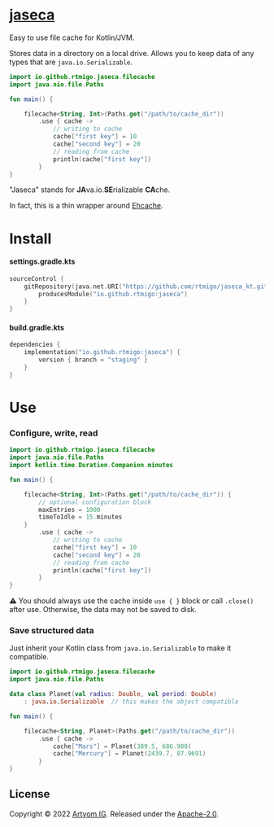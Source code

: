 # [jaseca](https://github.com/rtmigo/jaseca_kt)

Easy to use file cache for Kotlin/JVM.

Stores data in a directory on a local drive. Allows you to keep data of any types that are 
`java.io.Serializable`.

```kotlin
import io.github.rtmigo.jaseca.filecache
import java.nio.file.Paths

fun main() {

    filecache<String, Int>(Paths.get("/path/to/cache_dir"))
        .use { cache ->
            // writing to cache
            cache["first key"] = 10
            cache["second key"] = 20
            // reading from cache
            println(cache["first key"])
        }
}
```

"Jaseca" stands for **JA**va.io.**SE**rializable **CA**che.

In fact, this is a thin wrapper around [Ehcache](https://www.ehcache.org/).


# Install

#### settings.gradle.kts

```kotlin
sourceControl {
    gitRepository(java.net.URI("https://github.com/rtmigo/jaseca_kt.git")) {
        producesModule("io.github.rtmigo:jaseca")
    }
}
```

#### build.gradle.kts

```kotlin
dependencies {
    implementation("io.github.rtmigo:jaseca") {
        version { branch = "staging" }
    }
}
```

# Use

### Configure, write, read

```kotlin
import io.github.rtmigo.jaseca.filecache
import java.nio.file.Paths
import kotlin.time.Duration.Companion.minutes

fun main() {

    filecache<String, Int>(Paths.get("/path/to/cache_dir")) {
        // optional configuration block
        maxEntries = 1000
        timeToIdle = 15.minutes
    }
        .use { cache ->
            // writing to cache
            cache["first key"] = 10
            cache["second key"] = 20
            // reading from cache
            println(cache["first key"])
        }
}
```

:warning: You should always use the cache inside `use { }` block or call `.close()` 
after use. Otherwise, the data may not be saved to disk.

### Save structured data

Just inherit your Kotlin class from `java.io.Serializable` to make it compatible.

```kotlin
import io.github.rtmigo.jaseca.filecache
import java.nio.file.Paths

data class Planet(val radius: Double, val period: Double)
    : java.io.Serializable  // this makes the object compatible

fun main() {

    filecache<String, Planet>(Paths.get("/path/to/cache_dir"))
        .use { cache ->
            cache["Mars"] = Planet(389.5, 686.980)
            cache["Mercury"] = Planet(2439.7, 87.9691)
        }
}
```

## License

Copyright © 2022 [Artyom IG](https://github.com/rtmigo).
Released under the [Apache-2.0](LICENSE).
